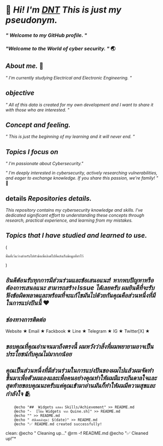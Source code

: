 # 👋 *Hi! I'm  [DNT](https://GitHub.com/Ratchanon-Suttawas/)  This is just my pseudonym.*

### *" Welcome to my GitHub profile. "* 
### *"Welcome to the World of cyber security. "* 🌏

## *About me.* 🙋
   _" I'm currently studying Electrical and Electronic Engineering. "_

## *objective*
   _" All of this data is created for my own development and I want to share it with those who are interested. "_

## *Concept and feeling.*

   _"  This is just the beginning of my learning and it will never end. "_

## *Topics I focus on*
   _" I'm passionate about Cybersecurity."_

   _" I'm deeply interested in cybersecurity, actively researching vulnerabilities, and eager to exchange knowledge. If you share this passion, we're family! "_ 🥰

## details *Repositories details.*
   _This repository contains my cybersecurity knowledge and skills. I've dedicated significant effort to understanding these concepts through research, practical experience, and learning from my mistakes._

## *Topics that I have studied and learned to use.*
(

    พื้นที่เว้นว่างสำหรับใส่หัวข้อเพื่อลิงค์ไปที่คลังเก็บข้อมูลที่ทำไว้

)
## *ยินดีต้อนรับทุกการมีส่วนร่วมและข้อเสนอแนะ! หากพบปัญหาหรือต้องการเสนอแนะ สามารถสร้าง Issue ได้เลยครับ ผมยินดีที่จะรับฟังข้อผิดพลาดและพร้อมที่จะแก้ไขมันไปด้วยกันคุณคือส่วนหนึ่งที่มีในการแบ่งปันนี้* ♥️

## *ช่องทางการติดต่อ*
Website
★
Email
★
Fackbook
★
Line
★
Telegram
★
IG
★
Twitter[X]
★


## *ขอบคุณที่คุณอ่านจนมาถึงตรงนี้ ผมหวังว่าสิ่งที่ผมพยายามอาจเป็นประโยชน์กับคุณไม่มากกน้อย*

## *คุณเป็นส่วนหนึ่งที่มีส่วนร่วมในการแบ่งปันของผมไปแล้วผมจัดทำขึ้นมาเพื่อตัวผมเองและเพื่อคนอย่างคุณทำให้ผมมีแรงบันดาลใจและสุดท้ายขอบคุณนะครับแค่คุณเข้ามาอ่านมันก็ทำให้ผมมีความสุขและกำลังใจ* 🫂

        @echo "##  Widgets แสดง Skills/Achievement" >> README.md
        @echo "-  [โค้ด Widgets จาก Quine.sh]" >> README.md
        @echo "" >> README.md
        @echo " อัปเดตล่าสุด: $(date)" >> README.md
        @echo "✅ README.md created successfully! 

clean:
        @echo " Cleaning up..."
        @rm -f README.md
        @echo "✅ Cleaned up!"*
